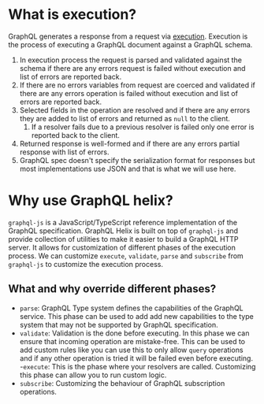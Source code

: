 # What is execution?

GraphQL generates a response from a request via [execution](https://spec.graphql.org/June2018/#sec-Execution). Execution is the process of executing a GraphQL document against a GraphQL schema.

1. In execution process the request is parsed and validated against the schema if there are any errors request is failed without execution and list of errors are reported back.
2. If there are no errors variables from request are coerced and validated if there are any errors operation is failed without execution and list of errors are reported back.
3. Selected fields in the operation are resolved and if there are any errors they are added to list of errors and returned as `null` to the client.
   1. If a resolver fails due to a previous resolver is failed only one error is reported back to the client.
4. Returned response is well-formed and if there are any errors partial response with list of errors.
5. GraphQL spec doesn't specify the serialization format for responses but most implementations use JSON and that is what we will use here.

# Why use GraphQL helix?

`graphql-js` is a JavaScript/TypeScript reference implementation of the GraphQL specification. GraphQL Helix is built on top of `graphql-js` and provide collection of utilities to make it easier to build a GraphQL HTTP server. It allows for customization of different phases of the execution process. We can customize `execute`, `validate`, `parse` and `subscribe` from `graphql-js` to customize the execution process.

## What and why override different phases?

- `parse`: GraphQL Type system defines the capabilities of the GraphQL service. This phase can be used to add add new capabilities to the type system that may not be supported by GraphQL specification.
- `validate`: Validation is the done before executing. In this phase we can ensure that incoming operation are mistake-free. This can be used to add custom rules like you can use this to only allow `query` operations and if any other operation is tried it will be failed even before executing. -`execute`: This is the phase where your resolvers are called. Customizing this phase can allow you to run custom logic.
- `subscribe`: Customizing the behaviour of GraphQL subscription operations.
